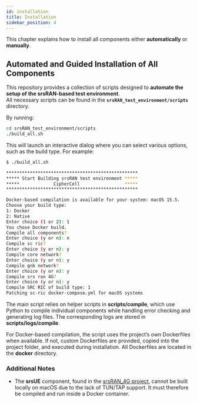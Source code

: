 ```yaml
---
id: installation
title: Installation
sidebar_position: 4
---
```


This chapter explains how to install all components either **automatically** or **manually**.

## Automated and Guided Installation of All Components

This repository provides a collection of scripts designed to **automate the setup of the srsRAN-based test environment**.  
All necessary scripts can be found in the **`srsRAN_test_environment/scripts`** directory.

By running: 

```bash
cd srsRAN_test_environment/scripts
./build_all.sh
```

This will launch an interactive dialog where you can select various options, such as the build type. For example:

```bash 
$ ./build_all.sh

**************************************************
***** Start Building srsRAN test environment *****
*****             CipherCell                 *****
**************************************************

Docker-based compilation is available for your system: macOS 15.5.
Choose your build type:
1: Docker
2: Native
Enter choice (1 or 2): 1
You chose Docker build.
Compile all components?
Enter choice (y or n): n
Compile sc ric?
Enter choice (y or n): y
Compile core network?
Enter choice (y or n): y
Compile gnb network?
Enter choice (y or n): y
Compile srs ran 4G?
Enter choice (y or n): y
Compile SRC RIC of build type: 1
Patching sc-ric docker-compose.yml for macOS systems
```
The main script relies on helper scripts in **scripts/compile**, which use Python to compile individual components while handling error checking and generating log files. The corresponding logs are stored in **scripts/logs/compile**.  

For Docker-based compilation, the script uses the project’s own Dockerfiles when available. If not, custom Dockerfiles are provided, copied into the project folder, and executed during installation. All Dockerfiles are located in the **docker** directory.

### Additional Notes

- The **srsUE** component, found in the [srsRAN_4G project](https://github.com/srsran/srsRAN_4G), cannot be built locally on macOS due to the lack of TUN/TAP support. It must therefore be compiled and run inside a Docker container.